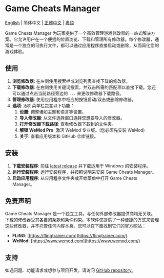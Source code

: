 # Game Cheats Manager

[English](./README.md) | 简体中文 | [正體中文](./README_TW.md) | [粵語](<[粵語](./README_HK.md)>)

Game Cheats Manager 为玩家提供了一个高效管理游戏修改器的一站式解决方案。它允许用户在一个便捷的位置浏览、下载和管理所有修改器。每个修改器，通常是一个独立的可执行文件，都可以通过应用程序直接启动或删除，从而简化您的游戏体验。

## 使用

1. **浏览修改器**: 在左侧使用搜索栏或浏览列表查找下载的修改器。
2. **下载修改器**: 在右侧使用关键词搜索，并双击所需的匹配项以直接下载。您还可以通过点击当前路径旁边的 `...` 来更改修改器下载路径。
3. **管理修改器**: 使用应用程序中相应的按钮启动/双击或删除修改器。
4. **选项**: `选项` 菜单栏包含以下功能：
   1. **设置**: 调整诸如主题和语言等设置。
   2. **导入修改器**: 从文件选择窗口选择您想要导入的修改器。
   3. **打开修改器下载路径**: 查看修改器下载到的文件夹。
   4. **解锁 WeMod Pro**: 激活 WeMod 专业版。(您必须先安装 WeMod)
   5. **关于**: 查看应用版本和 GitHub 仓库链接。

## 安装

1. **下载安装程序**: 前往 [latest release](https://github.com/dyang886/Game-Cheats-Manager/releases) 并下载适用于 Windows 的安装程序。
2. **运行安装程序**: 运行安装程序，并按照说明来安装 Game Cheats Manager。
3. **启动应用程序**: 从应用程序文件夹或开始菜单中打开 Game Cheats Manager。

## 免责声明

Game Cheats Manager 是一个独立工具，与任何外部修改器提供商均无关联。下载的修改器受其各自的条款和条件约束。本软件仅提供了一种便捷的方式来管理这些修改器，并不托管任何内容本身。您可以在下面找到它们的官方网站：

- **FLiNG**: [https://flingtrainer.com](https://flingtrainer.com/)
- **WeMod**: [https://www.wemod.com](https://www.wemod.com/)

## 支持

如遇问题、功能请求或想参与项目开发，请访问 [GitHub repository](https://github.com/dyang886/Game-Cheats-Manager)。
